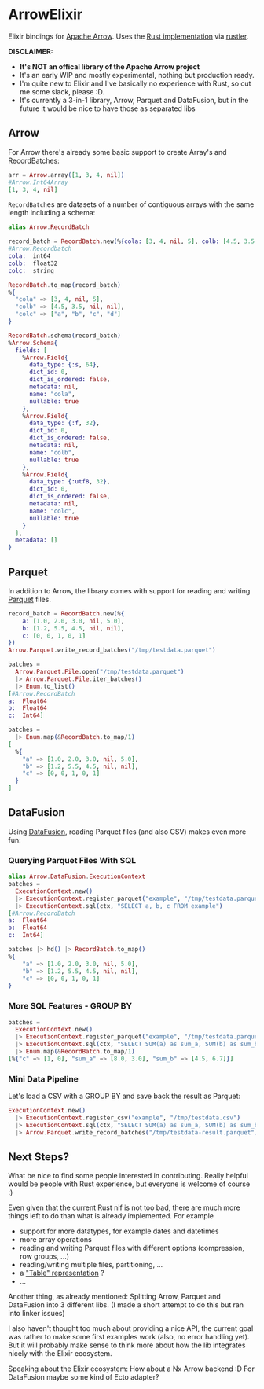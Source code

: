 # ArrowElixir

Elixir bindings for [Apache Arrow](https://arrow.apache.org/). Uses the
[Rust implementation](https://github.com/apache/arrow/tree/master/rust) via [rustler](https://github.com/rusterlium/rustler/).

**DISCLAIMER:**

- **It's NOT an offical library of the Apache Arrow project**
- It's an early WIP and mostly experimental, nothing but production ready.
- I'm quite new to Elixir and I've basically no experience with Rust, so cut me some slack, please :D.
- It's currently a 3-in-1 library, Arrow, Parquet and DataFusion, but in
  the future it would be nice to have those as separated libs

## Arrow

For Arrow there's already some basic support to create Array's and RecordBatches:

```elixir
arr = Arrow.array([1, 3, 4, nil])
#Arrow.Int64Array
[1, 3, 4, nil]
```

`RecordBatch`es are datasets of a number of contiguous arrays
with the same length including a schema:

```elixir
alias Arrow.RecordBatch

record_batch = RecordBatch.new(%{cola: [3, 4, nil, 5], colb: [4.5, 3.5, nil, nil], colc: ["a", "b", "c", "d"]})
#Arrow.Recordbatch
cola:  int64
colb:  float32
colc:  string

RecordBatch.to_map(record_batch)
%{
  "cola" => [3, 4, nil, 5],
  "colb" => [4.5, 3.5, nil, nil],
  "colc" => ["a", "b", "c", "d"]
}

RecordBatch.schema(record_batch)
%Arrow.Schema{
  fields: [
    %Arrow.Field{
      data_type: {:s, 64},
      dict_id: 0,
      dict_is_ordered: false,
      metadata: nil,
      name: "cola",
      nullable: true
    },
    %Arrow.Field{
      data_type: {:f, 32},
      dict_id: 0,
      dict_is_ordered: false,
      metadata: nil,
      name: "colb",
      nullable: true
    },
    %Arrow.Field{
      data_type: {:utf8, 32},
      dict_id: 0,
      dict_is_ordered: false,
      metadata: nil,
      name: "colc",
      nullable: true
    }
  ],
  metadata: []
}
```

## Parquet

In addition to Arrow, the library comes with support for
reading and writing [Parquet](https://parquet.apache.org/) files.

```elixir
record_batch = RecordBatch.new(%{
    a: [1.0, 2.0, 3.0, nil, 5.0],
    b: [1.2, 5.5, 4.5, nil, nil],
    c: [0, 0, 1, 0, 1]
})
Arrow.Parquet.write_record_batches("/tmp/testdata.parquet")

batches =
  Arrow.Parquet.File.open("/tmp/testdata.parquet")
  |> Arrow.Parquet.File.iter_batches()
  |> Enum.to_list()
[#Arrow.RecordBatch
a:  Float64
b:  Float64
c:  Int64]

batches =
  |> Enum.map(&RecordBatch.to_map/1)
[
  %{
    "a" => [1.0, 2.0, 3.0, nil, 5.0],
    "b" => [1.2, 5.5, 4.5, nil, nil],
    "c" => [0, 0, 1, 0, 1]
  }
]


```

## DataFusion

Using [DataFusion](https://github.com/apache/arrow/tree/master/rust/datafusion), reading Parquet files (and also CSV) makes even more fun:

### Querying Parquet Files With SQL

```elixir
alias Arrow.DataFusion.ExecutionContext
batches =
  ExecutionContext.new()
  |> ExecutionContext.register_parquet("example", "/tmp/testdata.parquet")
  |> ExecutionContext.sql(ctx, "SELECT a, b, c FROM example")
[#Arrow.RecordBatch
a:  Float64
b:  Float64
c:  Int64]

batches |> hd() |> RecordBatch.to_map()
%{
    "a" => [1.0, 2.0, 3.0, nil, 5.0],
    "b" => [1.2, 5.5, 4.5, nil, nil],
    "c" => [0, 0, 1, 0, 1]
}
```

### More SQL Features - GROUP BY

```elixir
batches =
  ExecutionContext.new()
  |> ExecutionContext.register_parquet("example", "/tmp/testdata.parquet")
  |> ExecutionContext.sql(ctx, "SELECT SUM(a) as sum_a, SUM(b) as sum_b, c FROM example GROUP BY")
  |> Enum.map(&RecordBatch.to_map/1)
[%{"c" => [1, 0], "sum_a" => [8.0, 3.0], "sum_b" => [4.5, 6.7]}]
```

### Mini Data Pipeline

Let's load a CSV with a GROUP BY and save back the result as Parquet:

```elixir
ExecutionContext.new()
  |> ExecutionContext.register_csv("example", "/tmp/testdata.csv")
  |> ExecutionContext.sql(ctx, "SELECT SUM(a) as sum_a, SUM(b) as sum_b, c FROM example GROUP BY")
  |> Arrow.Parquet.write_record_batches("/tmp/testdata-result.parquet")
```

## Next Steps?

What be nice to find some people interested in contributing. Really helpful
would be people with Rust experience, but everyone is welcome of course :)

Even given that the current Rust nif is not too bad, there are much more
things left to do than what is already implemented.
For example

- support for more datatypes, for example dates and datetimes
- more array operations
- reading and writing Parquet files with different options (compression, row groups, ...)
- reading/writing multiple files, partitioning, ...
- a ["Table" representation](https://arrow.apache.org/docs/python/data.html#tables) ?
- ...

Another thing, as already mentioned: Splitting Arrow, Parquet and DataFusion
into 3 different libs. (I made a short attempt to do this but ran into linker issues)

I also haven't thought too much about providing a nice API, the current
goal was rather to make some first examples work (also, no error handling yet).
But it will probably make sense to think more about how the lib integrates
nicely with the Elixir ecosystem.

Speaking about the Elixir ecosystem: How about a [Nx](https://github.com/elixir-nx/nx) Arrow backend :D
For DataFusion maybe some kind of Ecto adapter?
